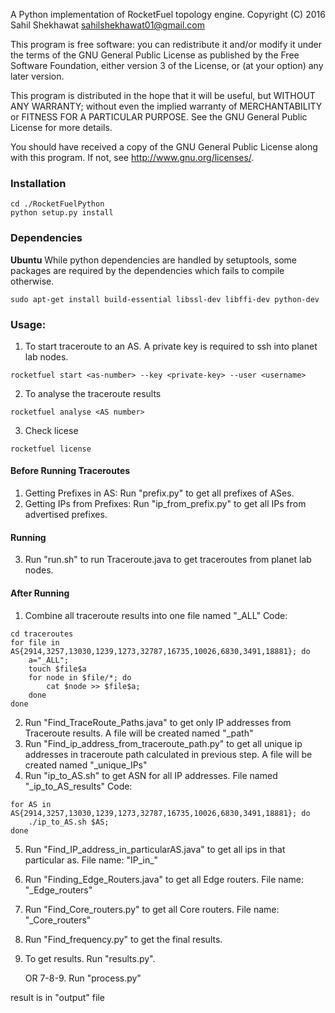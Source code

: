 A Python implementation of RocketFuel topology engine.
Copyright (C) 2016 Sahil Shekhawat <sahilshekhawat01@gmail.com>

This program is free software: you can redistribute it and/or modify
it under the terms of the GNU General Public License as published by
the Free Software Foundation, either version 3 of the License, or
(at your option) any later version.

This program is distributed in the hope that it will be useful,
but WITHOUT ANY WARRANTY; without even the implied warranty of
MERCHANTABILITY or FITNESS FOR A PARTICULAR PURPOSE.  See the
GNU General Public License for more details.

You should have received a copy of the GNU General Public License
along with this program.  If not, see <http://www.gnu.org/licenses/>.

### Installation
```
cd ./RocketFuelPython
python setup.py install
```

### Dependencies
**Ubuntu**
While python dependencies are handled by setuptools, some packages are required by the
dependencies which fails to compile otherwise.
```
sudo apt-get install build-essential libssl-dev libffi-dev python-dev
```

### Usage:
1. To start traceroute to an AS. A private key is required to ssh into planet lab nodes.

```
rocketfuel start <as-number> --key <private-key> --user <username>
```

2. To analyse the traceroute results
```
rocketfuel analyse <AS number>
```

3. Check licese
```
rocketfuel license
```

#### Before Running Traceroutes

1. Getting Prefixes in AS: Run "prefix.py" to get all prefixes of ASes.
2. Getting IPs from Prefixes: Run "ip_from_prefix.py" to get all IPs from advertised prefixes.

#### Running

3. Run "run.sh" to run Traceroute.java to get traceroutes from planet lab nodes.


#### After Running

1. Combine all traceroute results into one file named "<AS>_ALL"
Code:
```
cd traceroutes
for file in AS{2914,3257,13030,1239,1273,32787,16735,10026,6830,3491,18881}; do
    a="_ALL";
    touch $file$a
 	for node in $file/*; do
        cat $node >> $file$a;
    done
done
```
2. Run "Find_TraceRoute_Paths.java" to get only IP addresses from Traceroute results. A file will be created named "<AS>_path"
2. Run "Find_ip_address_from_traceroute_path.py" to get all unique ip addresses in traceroute path calculated in previous step. A file will be created named "<AS>_unique_IPs"
4. Run "ip_to_AS.sh" to get ASN for all IP addresses. File named "<AS>_ip_to_AS_results"
Code:
```
for AS in AS{2914,3257,13030,1239,1273,32787,16735,10026,6830,3491,18881}; do
	./ip_to_AS.sh $AS;
done
```
5. Run "Find_IP_address_in_particularAS.java" to get all ips in that particular as. File name: "IP_in_<AS>"
6. Run "Finding_Edge_Routers.java" to get all Edge routers. File name: "<AS>_Edge_routers"



7. Run "Find_Core_routers.py" to get all Core routers. File name: "<AS>_Core_routers"
8. Run "Find_frequency.py" to get the final results.
9. To get results. Run "results.py".

	OR
7-8-9. Run "process.py"

result is in "output" file

